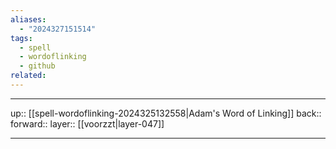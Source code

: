 ```yaml
---
aliases:
  - "2024327151514"
tags:
  - spell
  - wordoflinking
  - github
related:
---
```




***

up:: [[spell-wordoflinking-2024325132558|Adam's Word of Linking]]
back:: 
forward:: 
layer:: [[voorzzt|layer-047]]

***
